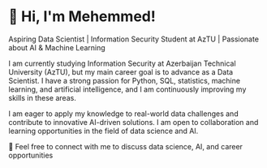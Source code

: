 # 👋 Hi, I'm Mehemmed!  

Aspiring Data Scientist | Information Security Student at AzTU | Passionate about AI & Machine Learning

I am currently studying Information Security at Azerbaijan Technical University (AzTU), but my main career goal is to advance as a Data Scientist. I have a strong passion for Python, SQL, statistics, machine learning, and artificial intelligence, and I am continuously improving my skills in these areas.

I am eager to apply my knowledge to real-world data challenges and contribute to innovative AI-driven solutions. I am open to collaboration and learning opportunities in the field of data science and AI.

📩 Feel free to connect with me to discuss data science, AI, and career opportunities
